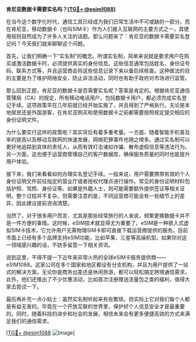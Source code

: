 **肯尼亚数据卡需要实名吗？[[TG💪+ @esim1088](https://t.me/s/esim1088)]**

在当今这个数字化时代，通信工具已经成为我们日常生活中不可或缺的一部分。而在肯尼亚，移动数据卡（也叫SIM卡）作为人们接入互联网的主要方式之一，其使用规则自然成为了许多人关注的话题。那么问题来了：肯尼亚的数据卡需要实名登记吗？今天我们就来聊聊这个问题。

首先，让我们明确一下“实名制”的概念。所谓实名制，简单来说就是要求用户在购买或激活数据卡时，必须提供真实的身份信息。这些信息通常包括姓名、身份证号码、联系方式等，并且运营商会将这些信息记录下来以备后续核查。这种做法的目的主要是为了维护网络安全，防止非法活动，同时也有助于政府对市场进行监管。

那么回到正题，肯尼亚的数据卡是否需要实名呢？答案是肯定的。根据肯尼亚通信管理局（CA）的规定，所有移动电话用户，包括数据卡用户，都必须完成实名登记手续。这项政策早在几年前就已经开始实施了，并且得到了严格执行。无论是本地居民还是外国游客，在肯尼亚购买和使用数据卡之前都需要按照规定提交相应的身份证明文件。

为什么要实行这样的政策呢？其实背后有着多重考量。一方面，随着智能手机普及率的提高以及移动互联网的快速发展，网络犯罪事件也随之增多。通过实名制可以更好地追踪到具体的责任人，从而有效打击诸如诈骗、散布虚假信息等违法行为。另一方面，这也便于运营商管理自己的客户数据库，确保服务质量的同时也能提升用户体验。

接下来，我们来看看如何办理实名登记手续。一般来说，用户需要携带有效的个人身份证明文件前往指定的营业厅或者授权代理点进行操作。常见的身份证明材料包括护照、驾照、身份证等。如果是外籍人士，则可能需要额外提供签证等相关证明。整个过程并不复杂，但需要注意的是，不同运营商可能会有一些细节上的差异，因此建议提前咨询清楚。

当然了，对于很多用户而言，尤其是那些经常旅行的人来说，频繁更换数据卡并不是一件方便的事情。这时候，eSIM技术就显得尤为重要了。eSIM是一种嵌入式虚拟SIM卡技术，它允许用户无需物理SIM卡即可直接下载运营商提供的服务。目前市面上已经有多个品牌支持eSIM功能，比如苹果、三星等高端机型。如果你对这一领域感兴趣的话，不妨多留意一下相关资讯。

说到这里，不得不提一下近年来非常火热的全球eSIM卡服务提供商——eSIM1088。这家公司在多个国家和地区都设有分支机构，并且为用户提供了一站式的解决方案。无论你是商务出差还是休闲旅游，都可以轻松搞定跨境通信需求。此外，他们还推出了不少优惠活动，比如首次注册赠送流量包之类的福利，值得大家去尝试一下。

最后再补充一点小贴士：虽然实名制听起来有些繁琐，但实际上它对我们每个人都是有益无害的。毕竟在一个开放互联的世界里，保护好个人信息安全才是最重要的。同时，随着科技的进步和社会的发展，相信未来会有更多便捷高效的方式来满足我们的通信需求。

[[TG💪+ @esim1088](https://t.me/s/esim1088) ![Image](https://i.postimg.cc/4NQfJmqS/Snipaste-2025-05-13-00-14-12.png)]